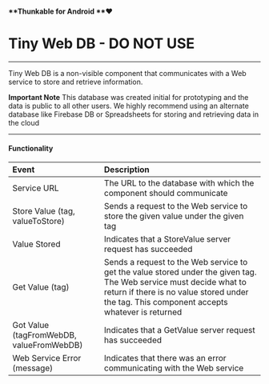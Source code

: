 #### **Thunkable for Android **❤

# Tiny Web DB - DO NOT USE

---

Tiny Web DB is a non-visible component that communicates with a Web service to store and retrieve information.

**Important Note** This database was created initial for prototyping and the data is public to all other users. We highly recommend using an alternate database like Firebase DB or Spreadsheets for storing and retrieving data in the cloud

---

#### Functionality

| Event | Description |
| :--- | :--- |
| Service URL | The URL to the database with which the component should communicate |
| Store Value \(tag, valueToStore\) | Sends a request to the Web service to store the given value under the given tag |
| Value Stored | Indicates that a StoreValue server request has succeeded |
| Get Value \(tag\) | Sends a request to the Web service to get the value stored under the given tag. The Web service must decide what to return if there is no value stored under the tag. This component accepts whatever is returned |
| Got Value \(tagFromWebDB, valueFromWebDB\) | Indicates that a GetValue server request has succeeded |
| Web Service Error \(message\) | Indicates that there was an error communicating with the Web service |



